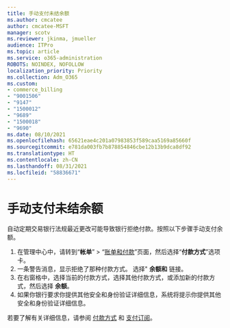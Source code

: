 ```yaml
---
title: 手动支付未结余额
ms.author: cmcatee
author: cmcatee-MSFT
manager: scotv
ms.reviewer: jkinma, jmueller
audience: ITPro
ms.topic: article
ms.service: o365-administration
ROBOTS: NOINDEX, NOFOLLOW
localization_priority: Priority
ms.collection: Adm_O365
ms.custom:
- commerce_billing
- "9001506"
- "9147"
- "1500012"
- "9689"
- "1500018"
- "9690"
ms.date: 08/10/2021
ms.openlocfilehash: 65621eae4c201a07983853f589caa5169a85660f
ms.sourcegitcommit: e781da003fb7b878854846cbe12b13b9dca8df92
ms.translationtype: HT
ms.contentlocale: zh-CN
ms.lasthandoff: 08/31/2021
ms.locfileid: "58836671"
---
```

# <a name="manually-pay-an-outstanding-balance"></a>手动支付未结余额

自动定期交易银行法规最近更改可能导致银行拒绝付款。按照以下步骤手动支付余额。

1. 在管理中心中，请转到“**帐单**” > “[账单和付款](https://go.microsoft.com/fwlink/p/?linkid=2018806)”页面，然后选择“**付款方式**”选项卡。
2. 一条警告消息，显示拒绝了那种付款方式。 选择" **余额和** 链接。
3. 在右窗格中，选择当前的付款方式，选择其他付款方式，或添加新的付款方式，然后选择 **余额**。
4. 如果你银行要求你提供其他安全和身份验证详细信息，系统将提示你提供其他安全和身份验证详细信息。

若要了解有关详细信息，请参阅 [付款方式](https://docs.microsoft.com/microsoft-365/commerce/billing-and-payments/manage-payment-methods) 和 [支付订阅](https://docs.microsoft.com/microsoft-365/commerce/billing-and-payments/pay-for-your-subscription)。

